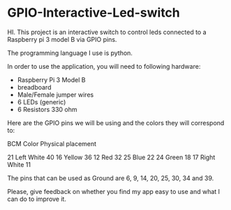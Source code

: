 # GPIO-Interactive-Led-switch

HI. This project is an interactive switch to control leds connected to a Raspberry pi 3 model B via GPIO pins.

The programming language I use is python.

In order to use the application, you will need to following hardware:
- Raspberry Pi 3 Model B
- breadboard
- Male/Female jumper wires
- 6 LEDs (generic)
- 6 Resistors 330 ohm

Here are the GPIO pins we will be using and the colors they will correspond to:

BCM		Color			Physical placement

21		Left White		40
16		Yellow			36
12		Red				32
25		Blue			22
24		Green			18
17		Right White		11

The pins that can be used as Ground are 6, 9, 14, 20, 25, 30, 34 and 39.

Please, give feedback on whether you find my app easy to use and what I can do to improve it.
